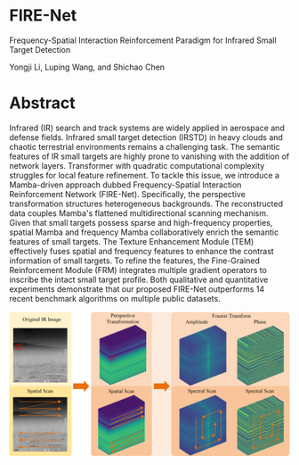 # FIRE-Net
Frequency-Spatial Interaction Reinforcement Paradigm for Infrared Small Target Detection

Yongji Li, Luping Wang, and Shichao Chen

# Abstract
Infrared (IR) search and track systems are widely applied in aerospace and defense fields. Infrared small target detection (IRSTD) in heavy clouds and chaotic terrestrial environments remains a challenging task. The semantic features of IR small targets are highly prone to vanishing with the addition of network layers. Transformer with quadratic computational complexity struggles for local feature refinement. To tackle this issue, we introduce a Mamba-driven approach dubbed Frequency-Spatial Interaction Reinforcement Network (FIRE-Net). Specifically, the perspective transformation structures heterogeneous backgrounds. The reconstructed data couples Mamba's flattened multidirectional scanning mechanism. Given that small targets possess sparse and high-frequency properties, spatial Mamba and frequency Mamba collaboratively enrich the semantic features of small targets. The Texture Enhancement Module (TEM) effectively fuses spatial and frequency features to enhance the contrast information of small targets. To refine the features, the Fine-Grained Reinforcement Module (FRM) integrates multiple gradient operators to inscribe the intact small target profile. Both qualitative and quantitative experiments demonstrate that our proposed FIRE-Net outperforms 14 recent benchmark algorithms on multiple public datasets.


<p align="center">
<img src="Figures/intro.png">
</p>








 
